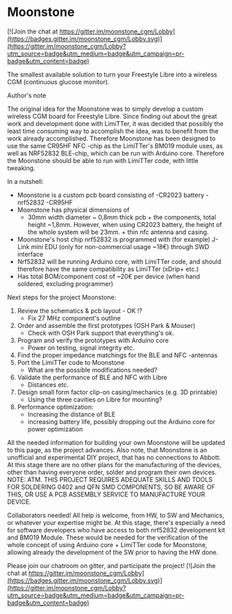 # Moonstone

[![Join the chat at https://gitter.im/moonstone_cgm/Lobby](https://badges.gitter.im/moonstone_cgm/Lobby.svg)](https://gitter.im/moonstone_cgm/Lobby?utm_source=badge&utm_medium=badge&utm_campaign=pr-badge&utm_content=badge)


The smallest available solution to turn your Freestyle Libre into a wireless CGM (continuous glucose monitor).

Author's note

The original idea for the Moonstone was to simply develop a custom wireless CGM board for Freestyle Libre. Since finding out about the great work and development done with LimiTTer, it was decided that possibly the least time consuming way to accomplish the idea, was to benefit from the work already accomplished. Therefore Moonstone has been designed to use the same CR95HF NFC -chip as the LimiTTer's BM019 module uses, as well as NRF52832 BLE-chip, which can be run with Arduino core. Therefore the Moonstone should be able to run with LimiTTer code, with little tweaking.

In a nutshell: 
- Moonstone is a custom pcb board consisting of 
	-CR2023 battery
	-nrf52832
	-CR95HF
- Moonstone has physical dimensions of
	- 30mm width diameter
	~ 0,8mm thick pcb + the components, total height ~1,8mm. However, when using CR2023 battery, the height of the whole system will be 23mm. + thin nfc antenna and casing. 
- Moonstone's host chip nrf52832 is programmed with (for example) J-Link mini EDU (only for non-commercial usage ~18€) through SWD interface
- Nrf52832 will be running Arduino core, with LimiTTer code, and should therefore have the same compatibility as LimiTTer (xDrip+ etc.)
- Has total BOM/component cost of ~20€ per device (when hand soldered, excluding programmer)



Next steps for the project Moonstone:

1. Review the schematics & pcb layout - OK !?
	- Fix 27 MHz component's outline
2. Order and assemble the first prototypes (OSH Park & Mouser)
	- Check with OSH Park support that everything's ok.
3. Program and verify the prototypes with Arduino core
	- Power on testing, signal integrity etc.
4. Find the proper impedance matchings for the BLE and NFC -antennas
5. Port the LimiTTer code to Moonstone
	- What are the possible modifications needed?
6. Validate the performance of BLE and NFC with Libre
	- Distances etc.
7. Design small form factor clip-on casing/mechanics (e.g. 3D printable)
	- Using the three cavities on Libre for mounting?
8. Performance optimization: 
	- Increasing the distance of BLE
	- increasing battery life, possibly dropping out the Arduino core for power optimization

All the needed information for building your own Moonstone will be updated to this page, as the project advances. Also note, that Moonstone is an unofficial and experimental DIY project, that has no connections to Abbott. At this stage there are no other plans for the manufacturing of the devices, other than having everyone order, solder and program their own devices. NOTE: ATM. THIS PROJECT REQUIRES ADEQUATE SKILLS AND TOOLS FOR SOLDERING 0402 and QFN SMD COMPONENTS, SO BE AWARE OF THIS, OR USE A PCB ASSEMBLY SERVICE TO MANUFACTURE YOUR DEVICE.

Collaborators needed!
All help is welcome, from HW, to SW and Mechanics, or whatever your expertise might be.
At this stage, there's especially a need for software developers who have access to both nrf52832 development kit and BM019 Module. These would be needed for the verification of the whole concept of using Arduino core + LimiTTer code for Moonstone, allowing already the development of the SW prior to having the HW done.

Please join our chatroom on gitter, and participate the project!
[![Join the chat at https://gitter.im/moonstone_cgm/Lobby](https://badges.gitter.im/moonstone_cgm/Lobby.svg)](https://gitter.im/moonstone_cgm/Lobby?utm_source=badge&utm_medium=badge&utm_campaign=pr-badge&utm_content=badge)
